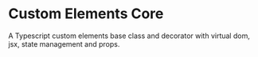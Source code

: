 # Custom Elements Core
A Typescript custom elements base class and decorator with virtual dom, jsx, state management and props.